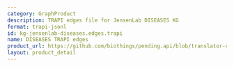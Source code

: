 ```yaml
---
category: GraphProduct
description: TRAPI edges file for JensenLab DISEASES KG
format: trapi-jsonl
id: kg-jensenlab-diseases.edges.trapi
name: DISEASES TRAPI edges
product_url: https://github.com/biothings/pending.api/blob/translator-output/plugins/DISEASES/DISEASES_trapi_edges.jsonl
layout: product_detail
---
```


